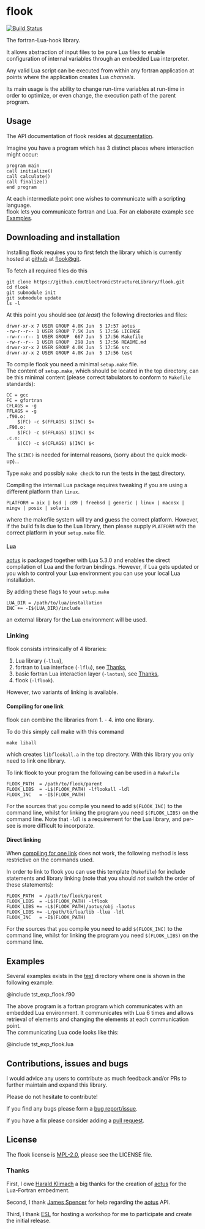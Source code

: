 # flook #

[![Build Status](https://travis-ci.org/ElectronicStructureLibrary/flook.svg?branch=master)](https://travis-ci.org/ElectronicStructureLibrary/flook)

The fortran-Lua-hook library.

It allows abstraction of input files to be pure Lua files to enable
configuration of internal variables through an embedded Lua interpreter.

Any valid Lua script can be executed from within any fortran application
at points where the application creates Lua _channels_.

Its main usage is the ability to change run-time variables at run-time
in order to optimize, or even change, the execution path of the parent
program.

## Usage ##

The API documentation of flook resides at [documentation][flook-doc].

Imagine you have a program which has 3 distinct places where interaction
might occur:

	program main
	call initialize()
	call calculate()
	call finalize()
	end program

At each intermediate point one wishes to communicate with a scripting language.  
flook lets you communicate fortran and Lua.
For an elaborate example see [Examples](#examples).

## Downloading and installation ##

Installing flook requires you to first fetch the library which is currently
hosted at [github](https://github.com/) at [flook@git].

To fetch all required files do this

	git clone https://github.com/ElectronicStructureLibrary/flook.git
    cd flook
    git submodule init
    git submodule update
    ls -l

At this point you should see (_at least_) the following directories and files:

    drwxr-xr-x 7 USER GROUP 4.0K Jun  5 17:57 aotus
    -rw-r--r-- 1 USER GROUP 7.5K Jun  5 17:56 LICENSE
    -rw-r--r-- 1 USER GROUP  667 Jun  5 17:56 Makefile
    -rw-r--r-- 1 USER GROUP  298 Jun  5 17:56 README.md
    drwxr-xr-x 2 USER GROUP 4.0K Jun  5 17:56 src
    drwxr-xr-x 2 USER GROUP 4.0K Jun  5 17:56 test

To compile flook you need a minimal `setup.make` file.  
The content of `setup.make`, which should be located in the top directory, can be this
minimal content (please correct tabulators to conform to `Makefile` standards):

    CC = gcc
    FC = gfortran
    CFLAGS = -g
    FFLAGS = -g
    .f90.o:
        $(FC) -c $(FFLAGS) $(INC) $<
    .F90.o:
        $(FC) -c $(FFLAGS) $(INC) $<
    .c.o:
        $(CC) -c $(CFLAGS) $(INC) $<

The `$(INC)` is needed for internal reasons, (sorry about the quick mock-up)...

Type `make` and possibly `make check` to run the tests in the [test](test/) directory.

Compiling the internal Lua package requires tweaking if you are using a different
platform than `linux`.

    PLATFORM = aix | bsd | c89 | freebsd | generic | linux | macosx | mingw | posix | solaris

where the makefile system will try and guess the correct platform. However, if
the build fails due to the Lua library, then please supply `PLATFORM` with the correct
platform in your `setup.make` file.

#### Lua ####

[aotus] is packaged together with Lua 5.3.0 and enables the direct compilation of
Lua and the fortran bindings. However, if Lua gets updated or you wish
to control your Lua environment you can use your local Lua installation.

By adding these flags to your `setup.make`

    LUA_DIR = /path/to/lua/installation
    INC += -I$(LUA_DIR)/include

an external library for the Lua environment will be used.

### Linking ###

flook consists intrinsically of 4 libraries:

1. Lua library (`-llua`),
2. fortran to Lua interface (`-lflu`), see [Thanks](#thanks),
3. basic fortran Lua interaction layer (`-laotus`), see [Thanks](#thanks),
4. flook (`-lflook`).

However, two variants of linking is available.

#### Compiling for one link ####

flook can combine the libraries from 1. - 4. into one library.

To do this simply call make with this command

    make liball

which creates `libflookall.a` in the top directory. With this library
you only need to link one library.

To link flook to your program the following can be used in a `Makefile`

    FLOOK_PATH  = /path/to/flook/parent
    FLOOK_LIBS  = -L$(FLOOK_PATH) -lflookall -ldl
    FLOOK_INC   = -I$(FLOOK_PATH)

For the sources that you compile you need to add `$(FLOOK_INC)` to the command line,
whilst for linking the program you need `$(FLOOK_LIBS)` on the command line.
Note that `-ldl` is a requirement for the Lua library, and per-see is more
difficult to incorporate. 

#### Direct linking ####

When [compiling for one link](#compiling-for-one-link) does not work, the
following method is less restrictive on the commands used.

In order to link to flook you can use this template (`Makefile`) for
include statements and library linking (note that you should _not_ switch
the order of these statements):

    FLOOK_PATH  = /path/to/flook/parent
    FLOOK_LIBS  = -L$(FLOOK_PATH) -lflook
    FLOOK_LIBS += -L$(FLOOK_PATH)/aotus/obj -laotus
    FLOOK_LIBS += -L/path/to/lua/lib -llua -ldl
    FLOOK_INC   = -I$(FLOOK_PATH)

For the sources that you compile you need to add `$(FLOOK_INC)` to the
command line, whilst for linking the program you need `$(FLOOK_LIBS)`
on the command line.

## Examples ##

Several examples exists in the [test](test/) directory where one 
is shown in the following example:

@include tst_exp_flook.f90

The above program is a fortran program which communicates with an embedded Lua
environment. It communicates with Lua 6 times and allows retrieval of elements
and changing the elements at each communication point.  
The communicating Lua code looks like this:

@include tst_exp_flook.lua


## Contributions, issues and bugs ##

I would advice any users to contribute as much feedback and/or PRs to further
maintain and expand this library.

Please do not hesitate to contribute!

If you find any bugs please form a [bug report/issue][issue].

If you have a fix please consider adding a [pull request][pr].

## License ##

The flook license is [MPL-2.0][mpl-2], please see the LICENSE file.

### Thanks ###

First, I owe [Harald Klimach](https://bitbucket.org/haraldkl) a big thanks 
for the creation of [aotus] for the Lua-Fortran embedment.

Second, I thank [James Spencer](https://github.com/jsspencer) for help
regarding the [aotus] API.

Third, I thank [ESL] for hosting a workshop for me to participate 
and create the initial release.


<!---
Links to external and internal sites.
-->
[flook@git]: https://github.com/ElectronicStructureLibrary/flook
[aotus]: https://bitbucket.org/haraldkl/aotus
[ESL]: http://esl.cecam.org/
[flook-doc]: https://electronicstructurelibrary.github.io/flook/index.html
[issue]: https://github.com/ElectronicStructureLibrary/flook/issues
[pr]: https://github.com/ElectronicStructureLibrary/flook/pulls
[mpl-2]: https://opensource.org/licenses/MPL-2.0
